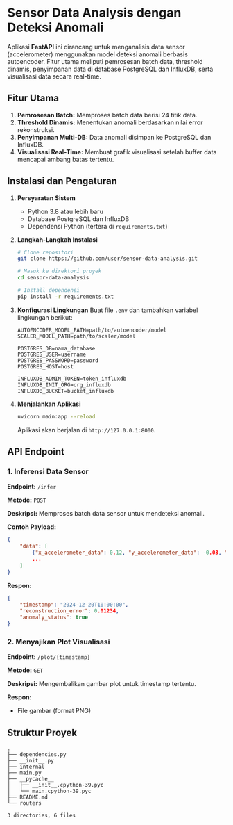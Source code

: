 # Sensor Data Analysis dengan Deteksi Anomali

Aplikasi **FastAPI** ini dirancang untuk menganalisis data sensor (accelerometer) menggunakan model deteksi anomali berbasis autoencoder. Fitur utama meliputi pemrosesan batch data, threshold dinamis, penyimpanan data di database PostgreSQL dan InfluxDB, serta visualisasi data secara real-time.

## Fitur Utama

1. **Pemrosesan Batch:** Memproses batch data berisi 24 titik data.
2. **Threshold Dinamis:** Menentukan anomali berdasarkan nilai error rekonstruksi.
3. **Penyimpanan Multi-DB:** Data anomali disimpan ke PostgreSQL dan InfluxDB.
4. **Visualisasi Real-Time:** Membuat grafik visualisasi setelah buffer data mencapai ambang batas tertentu.



## Instalasi dan Pengaturan

1. **Persyaratan Sistem**
    - Python 3.8 atau lebih baru
    - Database PostgreSQL dan InfluxDB
    - Dependensi Python (tertera di `requirements.txt`)

2. **Langkah-Langkah Instalasi**

    ```bash
    # Clone repositori
    git clone https://github.com/user/sensor-data-analysis.git

    # Masuk ke direktori proyek
    cd sensor-data-analysis

    # Install dependensi
    pip install -r requirements.txt
    ```

3. **Konfigurasi Lingkungan**
    Buat file `.env` dan tambahkan variabel lingkungan berikut:

    ```env
    AUTOENCODER_MODEL_PATH=path/to/autoencoder/model
    SCALER_MODEL_PATH=path/to/scaler/model

    POSTGRES_DB=nama_database
    POSTGRES_USER=username
    POSTGRES_PASSWORD=password
    POSTGRES_HOST=host

    INFLUXDB_ADMIN_TOKEN=token_influxdb
    INFLUXDB_INIT_ORG=org_influxdb
    INFLUXDB_BUCKET=bucket_influxdb
    ```

4. **Menjalankan Aplikasi**

    ```bash
    uvicorn main:app --reload
    ```

    Aplikasi akan berjalan di `http://127.0.0.1:8000`.



## API Endpoint

### 1. **Inferensi Data Sensor**
   **Endpoint:** `/infer`

   **Metode:** `POST`

   **Deskripsi:** Memproses batch data sensor untuk mendeteksi anomali.

   **Contoh Payload:**

   ```json
   {
       "data": [
           {"x_accelerometer_data": 0.12, "y_accelerometer_data": -0.03, "z_accelerometer_data": 0.98, "acceleration_accelerometer_data": 1.01},
           ...
       ]
   }
   ```

   **Respon:**

   ```json
   {
       "timestamp": "2024-12-20T10:00:00",
       "reconstruction_error": 0.01234,
       "anomaly_status": true
   }
   ```

### 2. **Menyajikan Plot Visualisasi**
   **Endpoint:** `/plot/{timestamp}`

   **Metode:** `GET`

   **Deskripsi:** Mengembalikan gambar plot untuk timestamp tertentu.

   **Respon:**
   - File gambar (format PNG)


## Struktur Proyek

```plaintext
.
├── dependencies.py
├── __init__.py
├── internal
├── main.py
├── __pycache__
│   ├── __init__.cpython-39.pyc
│   └── main.cpython-39.pyc
├── README.md
└── routers

3 directories, 6 files
```

